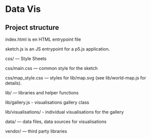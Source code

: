 # Data Vis
## Project structure

index.html is en HTML entrypoint file

sketch.js is an JS entrypoint for a p5.js application.

css/ — Style Sheets

css/main.css — common style for the sketch

css/map_style.css — styles for lib/map.svg (see lib/world-map.js for details).

lib/ — libraries and helper functions

lib/gallery.js - visualisations gallery class

lib/visualisations/ - individual visualisations for the gallery

data/ — data files, data sources for visualisations

vendor/ — third party libraries
